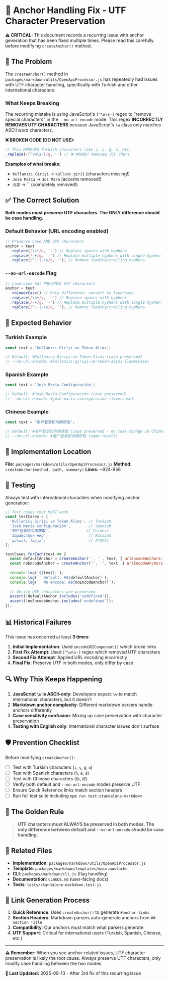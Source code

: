 # 🔗 Anchor Handling Fix - UTF Character Preservation

**⚠️ CRITICAL:** This document records a recurring issue with anchor generation that has been fixed multiple times. Please read this carefully before modifying `createAnchor()` method.

## 🚨 The Problem

The `createAnchor()` method in `packages/markdown/utils/OpenApiProcessor.js` has repeatedly had issues with UTF character handling, specifically with Turkish and other international characters.

### What Keeps Breaking

The recurring mistake is using JavaScript's `[^\w\s-]` regex to "remove special characters" in the `--no-url-encode` mode. This regex **INCORRECTLY REMOVES UTF CHARACTERS** because JavaScript's `\w` class only matches ASCII word characters.

**❌ BROKEN CODE (DO NOT USE):**
```javascript
// This REMOVES Turkish characters like ı, ş, ğ, ü, etc.
.replace(/[^\w\s-]/g, '') // ❌ WRONG! Removes UTF chars
```

**Examples of what breaks:**
- `Kullanıcı Girişi` → `kullanc girii` (characters missing!)
- `José María` → `Jos Mara` (accents removed!)
- `北京` → `` (completely removed!)

## ✅ The Correct Solution

**Both modes must preserve UTF characters. The ONLY difference should be case handling.**

### Default Behavior (URL encoding enabled)
```javascript
// Preserve case AND UTF characters
anchor = text
  .replace(/\s+/g, '-') // Replace spaces with hyphens
  .replace(/-+/g, '-') // Replace multiple hyphens with single hyphen
  .replace(/^-+|-+$/g, ''); // Remove leading/trailing hyphens
```

### `--no-url-encode` Flag
```javascript
// Lowercase but PRESERVE UTF characters
anchor = text
  .toLowerCase() // Only difference: convert to lowercase
  .replace(/\s+/g, '-') // Replace spaces with hyphens
  .replace(/-+/g, '-') // Replace multiple hyphens with single hyphen
  .replace(/^-+|-+$/g, ''); // Remove leading/trailing hyphens
```

## 🎯 Expected Behavior

### Turkish Example
```javascript
const text = 'Kullanıcı Girişi ve Token Alımı';

// Default: #Kullanıcı-Girişi-ve-Token-Alımı (case preserved)
// --no-url-encode: #kullanıcı-girişi-ve-token-alımı (lowercase)
```

### Spanish Example
```javascript
const text = 'José María Configuración';

// Default: #José-María-Configuración (case preserved)
// --no-url-encode: #josé-maría-configuración (lowercase)
```

### Chinese Example
```javascript
const text = '用户登录和令牌获取';

// Default: #用户登录和令牌获取 (case preserved - no case change in Chinese)
// --no-url-encode: #用户登录和令牌获取 (same result)
```

## 🔧 Implementation Location

**File:** `packages/markdown/utils/OpenApiProcessor.js`
**Method:** `createAnchor(method, path, summary)`
**Lines:** ~924-956

## 🧪 Testing

Always test with international characters when modifying anchor generation:

```javascript
// Test cases that MUST work
const testCases = [
  'Kullanıcı Girişi ve Token Alımı', // Turkish
  'José María Configuración',        // Spanish
  '用户登录和令牌获取',                // Chinese
  'Здравствуй мир',                  // Russian
  'مرحبا بالعالم',                   // Arabic
];

testCases.forEach(text => {
  const defaultAnchor = createAnchor('', '', text, { urlEncodeAnchors: true });
  const noEncodeAnchor = createAnchor('', '', text, { urlEncodeAnchors: false });
  
  console.log(`${text}:`);
  console.log(`  Default: #${defaultAnchor}`);
  console.log(`  No encode: #${noEncodeAnchor}`);
  
  // Verify UTF characters are preserved
  assert(!defaultAnchor.includes('undefined'));
  assert(!noEncodeAnchor.includes('undefined'));
});
```

## 📊 Historical Failures

This issue has occurred at least **3 times**:

1. **Initial Implementation**: Used `encodeURIComponent()` which broke links
2. **First Fix Attempt**: Used `[^\w\s-]` regex which removed UTF characters
3. **Second Fix Attempt**: Applied URL encoding incorrectly
4. **Final Fix**: Preserve UTF in both modes, only differ by case

## 🔍 Why This Keeps Happening

1. **JavaScript `\w` is ASCII-only**: Developers expect `\w` to match international characters, but it doesn't
2. **Markdown anchor complexity**: Different markdown parsers handle anchors differently
3. **Case sensitivity confusion**: Mixing up case preservation with character preservation
4. **Testing with English only**: International character issues don't surface

## 🛡️ Prevention Checklist

Before modifying `createAnchor()`:

- [ ] Test with Turkish characters (`ı`, `ş`, `ğ`, `ü`)
- [ ] Test with Spanish characters (`ñ`, `é`, `á`)  
- [ ] Test with Chinese characters (`你`, `好`)
- [ ] Verify both default and `--no-url-encode` modes preserve UTF
- [ ] Ensure Quick Reference links match section headers
- [ ] Run full test suite including `npm run test:standalone-markdown`

## 🎯 The Golden Rule

> **UTF characters must ALWAYS be preserved in both modes. The only difference between default and `--no-url-encode` should be case handling.**

## 📝 Related Files

- **Implementation**: `packages/markdown/utils/OpenApiProcessor.js`
- **Template**: `packages/markdown/templates/main.mustache`
- **CLI**: `packages/markdown/cli.js` (flag handling)
- **Documentation**: `CLAUDE.md` (user-facing docs)
- **Tests**: `tests/standalone-markdown.test.js`

## 🔗 Link Generation Process

1. **Quick Reference**: Uses `createAnchor()` to generate `#anchor-links`
2. **Section Headers**: Markdown parsers auto-generate anchors from `## Section Title`
3. **Compatibility**: Our anchors must match what parsers generate
4. **UTF Support**: Critical for international users (Turkish, Spanish, Chinese, etc.)

---

**⚠️ Remember:** When you see anchor-related issues, UTF character preservation is likely the root cause. Always preserve UTF characters, only modify case handling between the two modes.

**🔄 Last Updated:** 2025-09-13 - After 3rd fix of this recurring issue